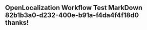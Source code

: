 <properties
ms.topic="hero-topic1"
ms.test1="hero-topic"
ms.test2="test"/>

## OpenLocalization Workflow Test MarkDown 82b1b3a0-d232-400e-b91a-f4da4f4f18d0 thanks!
